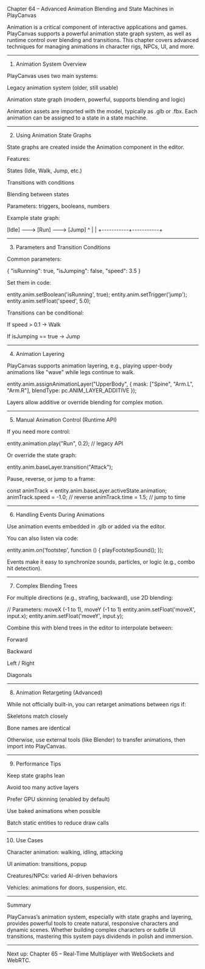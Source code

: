 Chapter 64 – Advanced Animation Blending and State Machines in PlayCanvas

Animation is a critical component of interactive applications and games. PlayCanvas supports a powerful animation state graph system, as well as runtime control over blending and transitions. This chapter covers advanced techniques for managing animations in character rigs, NPCs, UI, and more.


---

1. Animation System Overview

PlayCanvas uses two main systems:

Legacy animation system (older, still usable)

Animation state graph (modern, powerful, supports blending and logic)


Animation assets are imported with the model, typically as .glb or .fbx. Each animation can be assigned to a state in a state machine.


---

2. Using Animation State Graphs

State graphs are created inside the Animation component in the editor.

Features:

States (Idle, Walk, Jump, etc.)

Transitions with conditions

Blending between states

Parameters: triggers, booleans, numbers


Example state graph:

[Idle] ---> [Run] ---> [Jump]
   ^           |           |
   +-----------+-----------+


---

3. Parameters and Transition Conditions

Common parameters:

{
  "isRunning": true,
  "isJumping": false,
  "speed": 3.5
}

Set them in code:

entity.anim.setBoolean('isRunning', true);
entity.anim.setTrigger('jump');
entity.anim.setFloat('speed', 5.0);

Transitions can be conditional:

If speed > 0.1 → Walk

If isJumping == true → Jump



---

4. Animation Layering

PlayCanvas supports animation layering, e.g., playing upper-body animations like "wave" while legs continue to walk.

entity.anim.assignAnimationLayer("UpperBody", {
    mask: ["Spine", "Arm.L", "Arm.R"],
    blendType: pc.ANIM_LAYER_ADDITIVE
});

Layers allow additive or override blending for complex motion.


---

5. Manual Animation Control (Runtime API)

If you need more control:

entity.animation.play("Run", 0.2); // legacy API

Or override the state graph:

entity.anim.baseLayer.transition("Attack");

Pause, reverse, or jump to a frame:

const animTrack = entity.anim.baseLayer.activeState.animation;
animTrack.speed = -1.0; // reverse
animTrack.time = 1.5;   // jump to time


---

6. Handling Events During Animations

Use animation events embedded in .glb or added via the editor.

You can also listen via code:

entity.anim.on('footstep', function () {
    playFootstepSound();
});

Events make it easy to synchronize sounds, particles, or logic (e.g., combo hit detection).


---

7. Complex Blending Trees

For multiple directions (e.g., strafing, backward), use 2D blending:

// Parameters: moveX (-1 to 1), moveY (-1 to 1)
entity.anim.setFloat('moveX', input.x);
entity.anim.setFloat('moveY', input.y);

Combine this with blend trees in the editor to interpolate between:

Forward

Backward

Left / Right

Diagonals



---

8. Animation Retargeting (Advanced)

While not officially built-in, you can retarget animations between rigs if:

Skeletons match closely

Bone names are identical


Otherwise, use external tools (like Blender) to transfer animations, then import into PlayCanvas.


---

9. Performance Tips

Keep state graphs lean

Avoid too many active layers

Prefer GPU skinning (enabled by default)

Use baked animations when possible

Batch static entities to reduce draw calls



---

10. Use Cases

Character animation: walking, idling, attacking

UI animation: transitions, popup

Creatures/NPCs: varied AI-driven behaviors

Vehicles: animations for doors, suspension, etc.



---

Summary

PlayCanvas’s animation system, especially with state graphs and layering, provides powerful tools to create natural, responsive characters and dynamic scenes. Whether building complex characters or subtle UI transitions, mastering this system pays dividends in polish and immersion.


---

Next up:
Chapter 65 – Real-Time Multiplayer with WebSockets and WebRTC.


